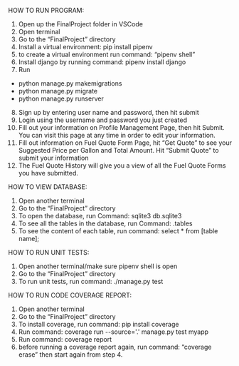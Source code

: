 
HOW TO RUN PROGRAM:

1. Open up the FinalProject folder in VSCode
2. Open terminal
3. Go to the “FinalProject” directory
4. Install a virtual environment: pip install pipenv
5. to create a virtual environment run command: “pipenv shell”
6. Install django by running command: pipenv install django
7. Run 
- python manage.py makemigrations 
- python manage.py migrate
- python manage.py runserver

8. Sign up by entering user name and password, then hit submit
9. Login using the username and password you just created
10. Fill out your information on Profile Management Page, then hit Submit. You can visit this page at any time in order to edit your information.
11. Fill out information on Fuel Quote Form Page, hit “Get Quote” to see your Suggested Price per Gallon and Total Amount. Hit “Submit Quote” to submit your information
12. The Fuel Quote History will give you a view of all the Fuel Quote Forms you have submitted.

HOW TO VIEW DATABASE:
1. Open another terminal
2. Go to the “FinalProject” directory
3. To open the database, run Command: sqlite3  db.sqlite3
4. To see all the tables in the database, run Command: .tables
5. To see the content of each table, run command: select * from [table name];

HOW TO RUN UNIT TESTS:
1. Open another terminal/make sure pipenv shell is open
2. Go to the “FinalProject” directory
3. To run unit tests, run command: ./manage.py test


HOW TO RUN CODE COVERAGE REPORT:
1. Open another terminal
2. Go to the “FinalProject” directory
3. To install coverage, run command: pip install coverage
4. Run command: coverage run --source='.' manage.py test myapp
5. Run command: coverage report
6. before running a coverage report again, run command: “coverage erase”
	then start again from step 4.